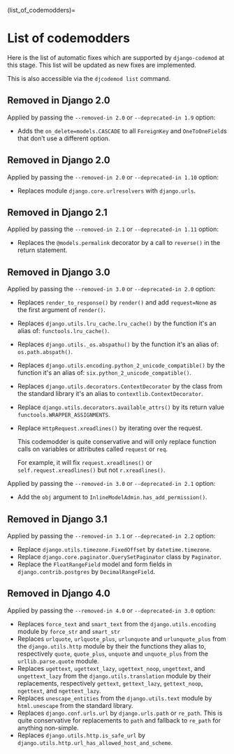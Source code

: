 (list_of_codemodders)=

# List of codemodders

Here is the list of automatic fixes which are supported by `django-codemod` 
at this stage. This list will be updated as new fixes are implemented.

This is also accessible via the `djcodemod list` command. 

## Removed in Django 2.0

Applied by passing the `--removed-in 2.0` or `--deprecated-in 1.9` option:

-   Adds the `on_delete=models.CASCADE` to all `ForeignKey` and `OneToOneField`s
    that don’t use a different option.

## Removed in Django 2.0

Applied by passing the `--removed-in 2.0` or `--deprecated-in 1.10` option:

-   Replaces module `django.core.urlresolvers` with `django.urls`.

## Removed in Django 2.1

Applied by passing the `--removed-in 2.1` or `--deprecated-in 1.11` option:

-   Replaces the `@models.permalink` decorator by a call to `reverse()`
    in the return statement.

## Removed in Django 3.0

Applied by passing the `--removed-in 3.0` or `--deprecated-in 2.0` option:

-   Replaces `render_to_response()` by `render()` and add `request=None`
    as the first argument of `render()`.
-   Replaces `django.utils.lru_cache.lru_cache()` by the function it's
    an alias of: `functools.lru_cache()`.
-   Replaces `django.utils._os.abspathu()` by the function it's an
    alias of: `os.path.abspath()`.
-   Replaces `django.utils.encoding.python_2_unicode_compatible()` by
    the function it's an alias of: `six.python_2_unicode_compatible()`.
-   Replaces `django.utils.decorators.ContextDecorator` by the class
    from the standard library it's an alias to
    `contextlib.ContextDecorator`.
-   Replace `django.utils.decorators.available_attrs()` by its return
    value `functools.WRAPPER_ASSIGNMENTS`.
-   Replace `HttpRequest.xreadlines()` by iterating over the request.

    This codemodder is quite conservative and will only replace function 
    calls on variables or attributes called `request` or `req`.
    
    For example, it will fix `request.xreadlines()` or `self.request.xreadlines()` 
    but not `r.xreadlines()`.

Applied by passing the `--removed-in 3.0` or `--deprecated-in 2.1` option:

-   Add the `obj` argument to `InlineModelAdmin.has_add_permission()`.

## Removed in Django 3.1

Applied by passing the `--removed-in 3.1` or `--deprecated-in 2.2` option:

-   Replace `django.utils.timezone.FixedOffset` by `datetime.timezone`.
-   Replace `django.core.paginator.QuerySetPaginator` class by `Paginator`.
-   Replace the `FloatRangeField` model and form fields in 
    `django.contrib.postgres` by `DecimalRangeField`.

## Removed in Django 4.0

Applied by passing the `--removed-in 4.0` or `--deprecated-in 3.0` option:

-   Replaces `force_text` and `smart_text` from the
    `django.utils.encoding` module by `force_str` and `smart_str`
-   Replaces `urlquote`, `urlquote_plus`, `urlunquote` and
    `urlunquote_plus` from the `django.utils.http` module by their the
    functions they alias to, respectively `quote`, `quote_plus`,
    `unquote` and `unquote_plus` from the `urllib.parse.quote` module.
-   Replaces `ugettext`, `ugettext_lazy`, `ugettext_noop`, `ungettext`,
    and `ungettext_lazy` from the `django.utils.translation` module by
    their replacements, respectively `gettext`, `gettext_lazy`,
    `gettext_noop`, `ngettext`, and `ngettext_lazy`.
-   Replaces `unescape_entities` from the `django.utils.text` module by
    `html.unescape` from the standard library.
-   Replaces `django.conf.urls.url` by `django.urls.path` or `re_path`. 
    This is quite conservative for replacements to `path` and fallback 
    to `re_path` for anything non-simple.
-   Replaces `django.utils.http.is_safe_url` by
    `django.utils.http.url_has_allowed_host_and_scheme`.
